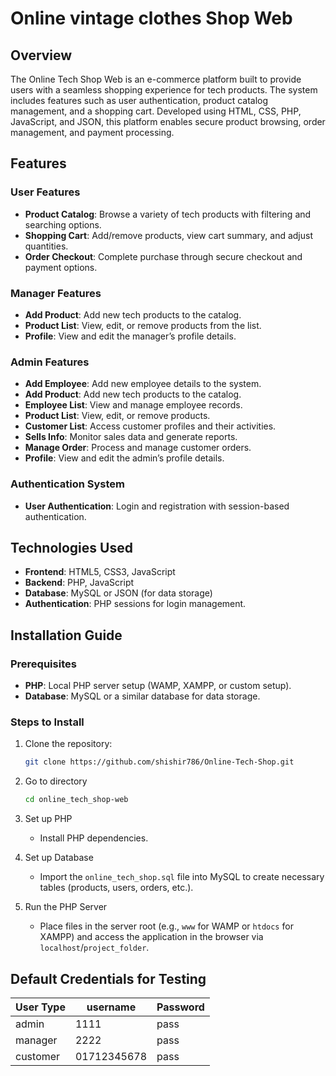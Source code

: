 
# Online vintage clothes Shop Web

## Overview
The Online Tech Shop Web is an e-commerce platform built to provide users with a seamless shopping experience for tech products. The system includes features such as user authentication, product catalog management, and a shopping cart. Developed using HTML, CSS, PHP, JavaScript, and JSON, this platform enables secure product browsing, order management, and payment processing.

## Features

### User Features
- **Product Catalog**: Browse a variety of tech products with filtering and searching options.
- **Shopping Cart**: Add/remove products, view cart summary, and adjust quantities.
- **Order Checkout**: Complete purchase through secure checkout and payment options.

### Manager Features

- **Add Product**: Add new tech products to the catalog.
- **Product List**: View, edit, or remove products from the list.
- **Profile**: View and edit the manager’s profile details.

### Admin Features
- **Add Employee**: Add new employee details to the system.
- **Add Product**: Add new tech products to the catalog.
- **Employee List**: View and manage employee records.
- **Product List**: View, edit, or remove products.
- **Customer List**: Access customer profiles and their activities.
- **Sells Info**: Monitor sales data and generate reports.
- **Manage Order**: Process and manage customer orders.
- **Profile**: View and edit the admin’s profile details.



### Authentication System
- **User Authentication**: Login and registration with session-based authentication.

## Technologies Used
- **Frontend**: HTML5, CSS3, JavaScript
- **Backend**: PHP, JavaScript
- **Database**: MySQL or JSON (for data storage)
- **Authentication**: PHP sessions for login management.

## Installation Guide

### Prerequisites
- **PHP**: Local PHP server setup (WAMP, XAMPP, or custom setup).
- **Database**: MySQL or a similar database for data storage.

### Steps to Install
1. Clone the repository:
   ```bash
   git clone https://github.com/shishir786/Online-Tech-Shop.git
    ```
2. Go to directory
    ```bash
   cd online_tech_shop-web
   ```

3. Set up PHP
   - Install PHP dependencies.

4. Set up Database
   - Import the `online_tech_shop.sql` file into MySQL to create necessary tables (products, users, orders, etc.).


5. Run the PHP Server
   - Place files in the server root (e.g., `www` for WAMP or `htdocs` for XAMPP) and access the application in the browser via `localhost`/`project_folder`.

## Default Credentials for Testing

| User Type|    username  | Password |
|----------|--------------|----------|
| admin    |  1111        | pass     |
| manager  |  2222        | pass     |
| customer |  01712345678 | pass     |







